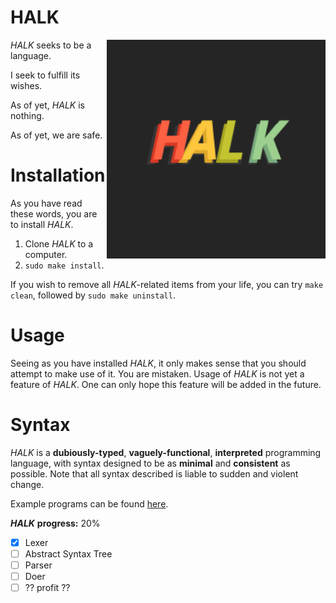 # HALK

<img src="./resources/HALK_FINAL.svg" width="350" align="right">

*HALK* seeks to be a language.

I seek to fulfill its wishes.

As of yet, *HALK* is nothing.

As of yet, we are safe.

# Installation

As you have read these words, you are to install *HALK*.

1. Clone *HALK* to a computer.
2. `sudo make install`.

If you wish to remove all *HALK*-related items from your life, you can try `make clean`, followed 
by `sudo make uninstall`.

# Usage

Seeing as you have installed *HALK*, it only makes sense that you should attempt to make use of it.
You are mistaken.
Usage of *HALK* is not yet a feature of *HALK*.
One can only hope this feature will be added in the future.

# Syntax

*HALK* is a **dubiously-typed**, **vaguely-functional**, **interpreted**  programming language, with syntax designed to be as
**minimal** and **consistent** as possible.
Note that all syntax described is liable to sudden and violent change.

Example programs can be found [here](examples/).

***HALK*** **progress:** 20%

- [x] Lexer
- [ ] Abstract Syntax Tree
- [ ] Parser
- [ ] Doer
- [ ] ?? profit ??
